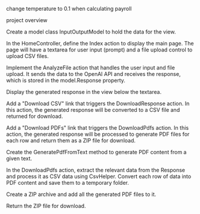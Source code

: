 change temperature to 0.1 when calculating payroll





project overview

Create a model class InputOutputModel to hold the data for the view.

In the HomeController, define the Index action to display the main page. The page will have a textarea for user input (prompt) and a file upload control to upload CSV files.

Implement the AnalyzeFile action that handles the user input and file upload. It sends the data to the OpenAI API and receives the response, which is stored in the model.Response property.

Display the generated response in the view below the textarea.

Add a "Download CSV" link that triggers the DownloadResponse action. In this action, the generated response will be converted to a CSV file and returned for download.

Add a "Download PDFs" link that triggers the DownloadPdfs action. In this action, the generated response will be processed to generate PDF files for each row and return them as a ZIP file for download.

Create the GeneratePdfFromText method to generate PDF content from a given text.

In the DownloadPdfs action, extract the relevant data from the Response and process it as CSV data using CsvHelper. Convert each row of data into PDF content and save them to a temporary folder.

Create a ZIP archive and add all the generated PDF files to it.

Return the ZIP file for download.
